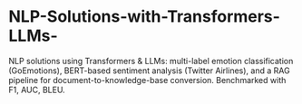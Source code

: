 # NLP-Solutions-with-Transformers-LLMs-
NLP solutions using Transformers &amp; LLMs: multi-label emotion classification (GoEmotions), BERT-based sentiment analysis (Twitter Airlines), and a RAG pipeline for document-to-knowledge-base conversion. Benchmarked with F1, AUC, BLEU.

